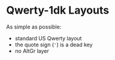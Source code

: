 # Qwerty-1dk Layouts

As simple as possible:

- standard US Qwerty layout
- the quote sign (`'`) is a dead key
- no AltGr layer
